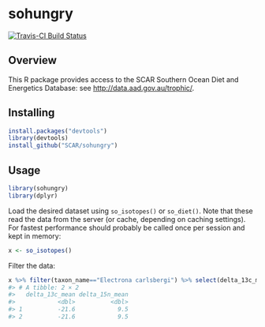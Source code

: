 
<!-- README.md is generated from README.Rmd. Please edit that file -->
sohungry
========

[![Travis-CI Build Status](https://travis-ci.org/SCAR/sohungry.svg?branch=master)](https://travis-ci.org/SCAR/sohungry)

Overview
--------

This R package provides access to the SCAR Southern Ocean Diet and Energetics Database: see <http://data.aad.gov.au/trophic/>.

Installing
----------

``` r
install.packages("devtools")
library(devtools)
install_github("SCAR/sohungry")
```

Usage
-----

``` r
library(sohungry)
library(dplyr)
```

Load the desired dataset using `so_isotopes()` or `so_diet()`. Note that these read the data from the server (or cache, depending on caching settings). For fastest performance should probably be called once per session and kept in memory:

``` r
x <- so_isotopes()
```

Filter the data:

``` r
x %>% filter(taxon_name=="Electrona carlsbergi") %>% select(delta_13c_mean,delta_15n_mean)
#> # A tibble: 2 × 2
#>   delta_13c_mean delta_15n_mean
#>            <dbl>          <dbl>
#> 1          -21.6            9.5
#> 2          -21.6            9.5
```
